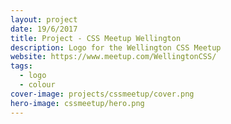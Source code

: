 ```yaml
---
layout: project
date: 19/6/2017
title: Project - CSS Meetup Wellington
description: Logo for the Wellington CSS Meetup
website: https://www.meetup.com/WellingtonCSS/
tags:
  - logo
  - colour
cover-image: projects/cssmeetup/cover.png
hero-image: cssmeetup/hero.png
---
```

